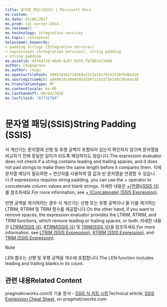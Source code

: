 ```yaml
---
title: 문자열 패딩(SSIS) | Microsoft Docs
ms.custom: ''
ms.date: 03/06/2017
ms.prod: sql-server-2014
ms.reviewer: ''
ms.technology: integration-services
ms.topic: conceptual
helpviewer_keywords:
- padding strings [Integration Services]
- expressions [Integration Services], string padding
- string padding
ms.assetid: d3fed73d-e0d4-4c67-9355-fb7083a72dd6
author: chugugrace
ms.author: chugu
ms.openlocfilehash: 3985fd1b2f29260e2313a761797d2528f5d0e328
ms.sourcegitcommit: ad4d92dce894592a259721a1571b1d8736abacdb
ms.translationtype: MT
ms.contentlocale: ko-KR
ms.lasthandoff: 08/04/2020
ms.locfileid: "87732784"
---
```

# <a name="string-padding-ssis"></a><span data-ttu-id="173c1-102">문자열 패딩(SSIS)</span><span class="sxs-lookup"><span data-stu-id="173c1-102">String Padding (SSIS)</span></span>
  <span data-ttu-id="173c1-103">식 계산기는 문자열에 선행 및 후행 공백이 포함되어 있는지 확인하지 않으며 문자열을 비교하기 전에 동일한 길이가 되도록 패딩하지도 않습니다.</span><span class="sxs-lookup"><span data-stu-id="173c1-103">The expression evaluator does not check if a string contains leading and trailing spaces, and it does not pad strings to make them the same length before it compares them.</span></span> <span data-ttu-id="173c1-104">식에 문자열 패딩이 필요하면 + 연산자를 사용하여 열 값과 빈 문자열을 연결할 수 있습니다.</span><span class="sxs-lookup"><span data-stu-id="173c1-104">If expressions requires string padding, you can use the + operator to concatenate column values and blank strings.</span></span> <span data-ttu-id="173c1-105">자세한 내용은 [+&#40;연결&#41;&#40;SSIS 식&#41;](concatenate-ssis-expression.md)를 참조하세요.</span><span class="sxs-lookup"><span data-stu-id="173c1-105">For more information, see [+ &#40;Concatenate&#41; &#40;SSIS Expression&#41;](concatenate-ssis-expression.md).</span></span>  
  
 <span data-ttu-id="173c1-106">반면 공백을 제거하려는 경우 식 계산기는 선행 또는 후행 공백이나 둘 다를 제거하는 LTRIM, RTRIM 및 TRIM 함수를 제공합니다.</span><span class="sxs-lookup"><span data-stu-id="173c1-106">On the other hand, if you want to remove spaces, the expression evaluator provides the LTRIM, RTRIM, and TRIM functions, which remove leading or trailing spaces, or both.</span></span> <span data-ttu-id="173c1-107">자세한 내용은 [LTRIM&#40;SSIS 식&#41;](trim-ssis-expression.md), [RTRIM&#40;SSIS 식&#41;](rtrim-ssis-expression.md) 및 [TRIM&#40;SSIS 식&#41;](trim-ssis-expression.md)을 참조하세요.</span><span class="sxs-lookup"><span data-stu-id="173c1-107">For more information, see [LTRIM &#40;SSIS Expression&#41;](trim-ssis-expression.md), [RTRIM &#40;SSIS Expression&#41;](rtrim-ssis-expression.md), and [TRIM &#40;SSIS Expression&#41;](trim-ssis-expression.md).</span></span>  
  
> [!NOTE]  
>  <span data-ttu-id="173c1-108">LEN 함수는 선행 및 후행 공백을 개수에 포함합니다.</span><span class="sxs-lookup"><span data-stu-id="173c1-108">The LEN function includes leading and trailing blanks in its count.</span></span>  
  
## <a name="related-content"></a><span data-ttu-id="173c1-109">관련 내용</span><span class="sxs-lookup"><span data-stu-id="173c1-109">Related Content</span></span>  
 <span data-ttu-id="173c1-110">pragmaticworks.com의 기술 문서 - [SSIS 식 치트 시트](https://pragmaticworks.com/Resources/Cheat-Sheets/SSIS-Expression-Cheat-Sheet
)</span><span class="sxs-lookup"><span data-stu-id="173c1-110">Technical article, [SSIS Expression Cheat Sheet](https://pragmaticworks.com/Resources/Cheat-Sheets/SSIS-Expression-Cheat-Sheet
), on pragmaticworks.com</span></span>  
  
  
